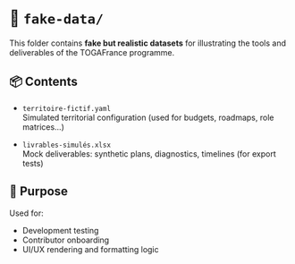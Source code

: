 
# 📄 `fake-data/`

This folder contains **fake but realistic datasets** for illustrating the tools and deliverables of the TOGAFrance programme.

## 📦 Contents

- `territoire-fictif.yaml`  
  Simulated territorial configuration (used for budgets, roadmaps, role matrices…)

- `livrables-simulés.xlsx`  
  Mock deliverables: synthetic plans, diagnostics, timelines (for export tests)

## 🧪 Purpose

Used for:
- Development testing
- Contributor onboarding
- UI/UX rendering and formatting logic
